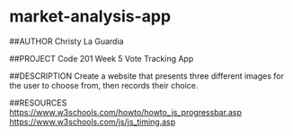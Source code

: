 # market-analysis-app

##AUTHOR
Christy La Guardia

##PROJECT
Code 201 Week 5 Vote Tracking App

##DESCRIPTION
Create a website that presents three different images for the user to choose from, then records their choice.

##RESOURCES
https://www.w3schools.com/howto/howto_js_progressbar.asp
https://www.w3schools.com/js/js_timing.asp
